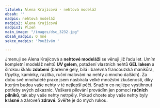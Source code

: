 ```yaml
---
titulek: Alena Krajícová - nehtová modeláž
obsah: ''
nadpis: nehtová modeláž
nadpis2: Alena Krajícová
nadpis3: Plzeň
main_image: "/images/dsc_3232.jpg"
obsah_nadpis: O mně
sekce_nadpis: 'Používám '

---
```

Jmenuji se Alena Krajícová a **nehtové modeláži** se věnuji již řadu let. Umím kompletní modeláž nehtů **UV gelem**, potažení vlastních nehtů **GEL lakem** a širokou škálu **zdobení** (barevné gely, bílá i barevná francouzská manikůra, třpytky, kamínky, razítka, ruční malování na nehty a mnoho dalších). Za dobu své mnohaleté praxe jsem nasbírala velké množství zkušeností, díky kterým budou vaše nehty v té nejlepší péči. Snažím co nejlépe vystihnout potřeby svých zákaznic. Veškeré pilování provádím jen pomocí **ručních pilníků**, tak aby vaše nehty netrpěly. Pokud chcete aby vaše nehty byly **krásné** a zároveň **zdravé**. Svěřte je do mých rukou.